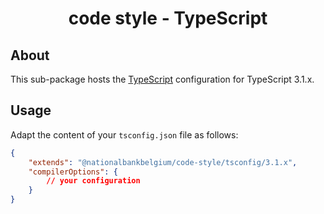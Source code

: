 <h1 align="center">
   code style - TypeScript
</h1>

## About

This sub-package hosts the [TypeScript](https://www.typescriptlang.org/) configuration for TypeScript 3.1.x.

## Usage

Adapt the content of your `tsconfig.json` file as follows:

```json
{
	"extends": "@nationalbankbelgium/code-style/tsconfig/3.1.x",
	"compilerOptions": {
		// your configuration
	}
}
```
